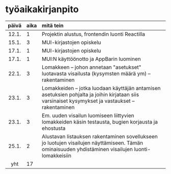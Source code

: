 # työaikakirjanpito

| päivä | aika | mitä tein  |
| :----:|:-----| :-----|
| 12.1. |     1 | Projektin alustus, frontendin luonti Reactilla|
| 15.1. |     3 | MUI-kirjastojen opiskelu|
| 17.1. |     1 | MUI-kirjastojen opiskelu|
| 17.1. |     1 | MUI:N käyttöönotto ja AppBarin luominen|
| 22.1. |     3 | Lomakkeen  &ndash; johon annetaan "asetukset" luotavasta visailusta (kysymsten määrä ym)  &ndash; rakentaminen |
| 23.1. |     3 | Lomakkeiden &ndash; jotka luodaan käyttäjän antamisen asetuksien pohjalta ja joihin kirjataan siis varsinaiset kysymykset ja vastaukset  &ndash; rakentaminen| 
| 23.1. |     3 | Em. uuden visailun luomiseen liittyvien lomakkeiden käsin testausta, bugien korjausta ja ehostusta |
| 25.1. |     2 | Alustavan listauksen rakentaminen sovellukseen jo luotujen visailujen näyttämiseen. Tämän ominaisuuden yhdistäminen visailujen luonti-lomakkeisiin |
| yht   |  17  || 
